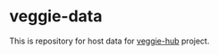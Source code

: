 # veggie-data

This is repository for host data for [veggie-hub](https://github.com/thanidacwn/veggie-hub) project.
